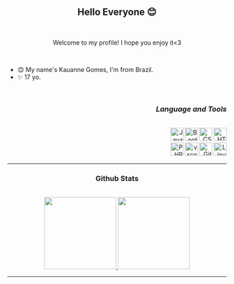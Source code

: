 
### <h2 align="center">Hello Everyone 😊</h2>
<br/>
<p align="center"> Welcome to my profile! I hope you enjoy it<3</p>
<br/>

- 😊 My name's Kauanne Gomes, I'm from Brazil.
- ✨ 17 yo.

<br>

### <h3 align="right">_Language and Tools_</h3>

<br>

<div align="right">

 <img align="right" alt="HTML" height="30" width="30" src="https://cdn.jsdelivr.net/gh/devicons/devicon/icons/html5/html5-original.svg" />
 <img align="right" alt="CSS" height="30" width="30" src="https://cdn.jsdelivr.net/gh/devicons/devicon/icons/css3/css3-original.svg" />
 <img align="right" alt="Bootstrap" height="30" width="30" src="https://cdn.jsdelivr.net/gh/devicons/devicon/icons/bootstrap/bootstrap-original.svg" />
 <img align="right" alt="Javascript" height="30" width="30" src="https://cdn.jsdelivr.net/gh/devicons/devicon/icons/javascript/javascript-original.svg" />
 <br>
 <br>
 <img align="right" alt="Linux" height="30" width="30" src="https://cdn.jsdelivr.net/gh/devicons/devicon/icons/linux/linux-original.svg" />
 <img align="right" alt="Git" height="30" width="30" src="https://cdn.jsdelivr.net/gh/devicons/devicon/icons/git/git-original.svg" />
 <img align="right" alt="vscode" height="30" width="30" src="https://cdn.jsdelivr.net/gh/devicons/devicon/icons/vscode/vscode-original.svg" />
 <img align="right" alt="PHP" height="30" width="30" src="https://cdn.jsdelivr.net/gh/devicons/devicon/icons/php/php-plain.svg" />
 
 </div>
<br>
<br>
<hr>

### <h3 align="center"> Github Stats </h3>
<br>

<div align="center">
  <a href="https://github.com/KwG0">
    <img height="165cm" src="https://github-readme-stats.vercel.app/api?username=KwG0&show_icons-true&theme=omni&include_all_commits=true&count_private=true"/>
    <img height="165cm" src="https://github-readme-stats.vercel.app/api/top-langs/?username=KwG0&layout=compact&langs_count=16&theme=omni"/>
</div>
<hr>

